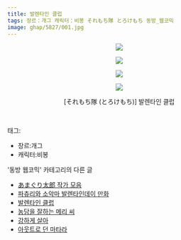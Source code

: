```yaml
---
title: 발렌타인 클럽
tags: 장르：개그 캐릭터：비봉 それもち隊 とろけもち 동방_웹코믹
image: ghap/5827/001.jpg
---
```

<div class="article">
<p style="text-align: center; clear: none; float: none;"><img src="{{ site.nasurl }}/ghap/5827/001.jpg"/></p>
<p style="text-align: center; clear: none; float: none;"><img src="{{ site.nasurl }}/ghap/5827/002.jpg"/></p>
<p style="text-align: center; clear: none; float: none;"><img src="{{ site.nasurl }}/ghap/5827/003.jpg"/></p>
<p style="text-align: center; clear: none; float: none;"><img src="{{ site.nasurl }}/ghap/5827/004.jpg"/></p>
<p style="text-align: center; clear: none; float: none;">[それもち隊 (とろけもち)] 발렌타인 클럽</p>
<p><br/></p>
</div><div class="tagTrail">
<p>태그: </p>
<ul>
<li>장르:개그</li>
<li>캐릭터:비봉</li>
</ul>
</div><div class="another">
<p>'동방 웹코믹' 카테고리의 다른 글</p>
<ul>
<li><a href="/2019-02-15-ghap_5837">あまぐり太郎 작가 모음</a></li>
<li><a href="/2019-02-15-ghap_5836">파츄리와 소악마 발렌타인데이 만화</a></li>
<li><a href="/2019-02-15-ghap_5827">발렌타인 클럽</a></li>
<li><a href="/2019-02-15-ghap_5826">농담을 잘하는 메리 씨</a></li>
<li><a href="/2019-02-11-ghap_5802">강하게 살아</a></li>
<li><a href="/2019-02-11-ghap_5795">아웃트로 던 마타라</a></li>
</ul>
</div>